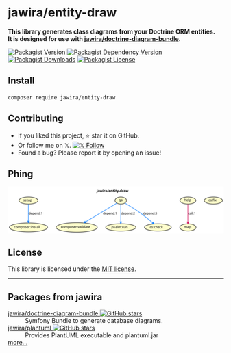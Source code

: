 # jawira/entity-draw

**This library generates class diagrams from your Doctrine ORM entities.<br>
It is designed for use with [jawira/doctrine-diagram-bundle](https://packagist.org/packages/jawira/doctrine-diagram-bundle).**

[![Packagist Version](https://img.shields.io/packagist/v/jawira/entity-draw)][packagist]
[![Packagist Dependency Version](https://img.shields.io/packagist/dependency-v/jawira/entity-draw/php)][packagist]
[![Packagist Downloads](https://img.shields.io/packagist/dt/jawira/entity-draw)][packagist]
[![Packagist License](https://img.shields.io/packagist/l/jawira/entity-draw)][packagist]

## Install

```console
composer require jawira/entity-draw
```

## Contributing

- If you liked this project, ⭐ star it on GitHub.
- Or follow me on 𝕏.
  [![𝕏 Follow](https://img.shields.io/twitter/follow/jawira?style=social)](https://x.com/jawira)
- Found a bug? Please report it by opening an issue!

## Phing

![phing buildfile](build.svg)

## License

This library is licensed under the [MIT license](LICENSE.md).


***

## Packages from jawira

<dl>

<dt>
    <a href="https://packagist.org/packages/jawira/doctrine-diagram-bundle">jawira/doctrine-diagram-bundle
    <img alt="GitHub stars" src="https://badgen.net/github/stars/jawira/doctrine-diagram-bundle?icon=github"/></a>
</dt>
<dd>Symfony Bundle to generate database diagrams.</dd>

<dt>
    <a href="https://packagist.org/packages/jawira/plantuml">jawira/plantuml
    <img alt="GitHub stars" src="https://badgen.net/github/stars/jawira/plantuml?icon=github"/></a>
</dt>
<dd>Provides PlantUML executable and plantuml.jar</dd>


<dt><a href="https://packagist.org/packages/jawira/">more...</a></dt>
</dl>


[packagist]: <https://packagist.org/packages/jawira/entity-draw>

